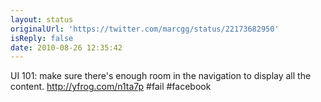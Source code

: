 ```yaml
---
layout: status
originalUrl: 'https://twitter.com/marcgg/status/22173682950'
isReply: false
date: 2010-08-26 12:35:42
---
```


UI 101: make sure there's enough room in the navigation to display all the content.  http://yfrog.com/n1ta7p  #fail #facebook
